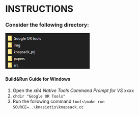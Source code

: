 # INSTRUCTIONS #
### Consider the following directory:
![Directory listing](img/directoryimg.png?raw=true "ls")

#### Build&Run Guide for Windows
1. Open the *x64 Native Tools Command Prompt for VS* xxxx
2. ```chdir "Google OR Tools"``` 
3. Run the following command ```tools\make run SOURCE=..\knasiotis\knapsack.cc```
